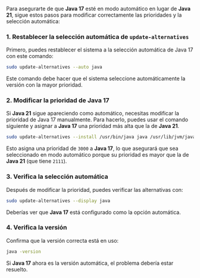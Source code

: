 Para asegurarte de que **Java 17** esté en modo automático en lugar de **Java 21**, sigue estos pasos para modificar correctamente las prioridades y la selección automática:

### 1. Restablecer la selección automática de `update-alternatives`
Primero, puedes restablecer el sistema a la selección automática de Java 17 con este comando:

```bash
sudo update-alternatives --auto java
```

Este comando debe hacer que el sistema seleccione automáticamente la versión con la mayor prioridad.

### 2. Modificar la prioridad de **Java 17**
Si **Java 21** sigue apareciendo como automático, necesitas modificar la prioridad de Java 17 manualmente. Para hacerlo, puedes usar el comando siguiente y asignar a **Java 17** una prioridad más alta que la de **Java 21**.

```bash
sudo update-alternatives --install /usr/bin/java java /usr/lib/jvm/java-17-openjdk-amd64/bin/java 3000
```

Esto asigna una prioridad de `3000` a **Java 17**, lo que asegurará que sea seleccionado en modo automático porque su prioridad es mayor que la de **Java 21** (que tiene `2111`).

### 3. Verifica la selección automática
Después de modificar la prioridad, puedes verificar las alternativas con:

```bash
sudo update-alternatives --display java
```

Deberías ver que **Java 17** está configurado como la opción automática.

### 4. Verifica la versión
Confirma que la versión correcta está en uso:

```bash
java -version
```

Si **Java 17** ahora es la versión automática, el problema debería estar resuelto.
